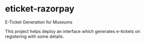 # eticket-razorpay
E-Ticket Generation for Museums

This project helps deploy an interface which generates e-tickets on registering with some details.
